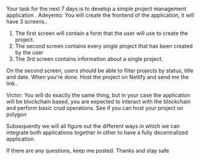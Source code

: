 Your task for the next 7 days is to develop a simple project management application .
Adeyemo: 
  You will create the frontend of the application, it will have 3 screens..
  1. The first screen will contain a form that the user will use to create the project. 
  2. The second screen contains every single project that has been created by the user
  3. The 3rd screen contains information about a single project. 

On the second screen, users should be able to filter projects by status, title and date.
When you're done. Host the project on Netlify and send me the link..


Victor: 
  You will do exactly the same thing, but in your case the application will be blockchain based, you are 
   expected to interact with the blockchain and perform basic crud operations. See if you can host your project on polygon

Subsequently we will all figure out the different ways in which we can integrate both applications together 
In other to have a fully decentralized application.

If there are any questions, keep me posted. Thanks and stay safe
